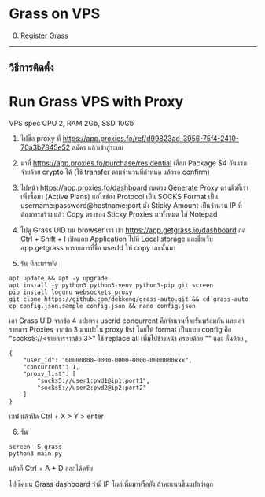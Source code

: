 # Grass on VPS

0. [Register Grass](https://app.getgrass.io/register/?referralCode=UNgwK9yHCn4BS3c)

-------------------
วิธีการติดตั้ง
-------------------

# Run Grass VPS with Proxy

VPS spec CPU 2, RAM 2Gb, SSD 10Gb

1. ไปซื้อ proxy ที่ https://app.proxies.fo/ref/d99823ad-3956-75f4-2410-70a3b7845e52
สมัคร แล้วเข้าสู่ระบบ

2. มาที่ https://app.proxies.fo/purchase/residential
เลือก Package $4 อันแรก
จ่ายด้วย crypto ได้ (ใช้ transfer ตามจำนวนที่กำหนด แล้วรอ confirm)

3. ไปหน้า https://app.proxies.fo/dashboard
กดตรง Generate Proxy ตรงตัวที่เราเพิ่งซื้อมา (Active Plans)
แก้ไขช่อง Protocol เป็น SOCKS
Format เป็น username:password@hostname:port
ตั้ง Sticky Amount เป็นจำนวน IP ที่ต้องการสร้าง
แล้ว Copy ตรงช่อง Sticky Proxies มาทั้งหมด ใส่ Notepad

4. ไปดู Grass UID บน browser เรา
เข้า https://app.getgrass.io/dashboard
กด Ctrl + Shift + I
เปิดแถบ Application ไปที่ Local storage และชื่อเว็บ app.getgrass
หารายการที่ชื่อ userId ให้ copy เลขนั้นมา

5. รัน ทีละบรรทัด
```
apt update && apt -y upgrade
apt install -y python3 python3-venv python3-pip git screen
pip install loguru websockets_proxy
git clone https://github.com/dekkeng/grass-auto.git && cd grass-auto
cp config.json.sample config.json && nano config.json
```
เอา Grass UID จากข้อ 4 แปะตรง userid
concurrent คือจำนวนที่จะรันพร้อมกัน
และเอารายการ Proxies จากข้อ 3 มาแปะใน proxy list
โดยให้ format เป็นแบบ config คือ
"socks5://<รายการจากข้อ 3>" ใช้ replace all เพิ่มไปข้างหน้า ครอบด้วย "" และ คั่นด้วย ,
```
{
    "user_id": "00000000-0000-0000-0000-0000000xxx",
    "concurrent": 1,
    "proxy_list": [
        "socks5://user1:pwd1@ip1:port1",
        "socks5://user2:pwd2@ip2:port2"
    ]
}
```
เซฟ แล้วปิด Ctrl + X > Y > enter

6. รัน
```
screen -S grass
python3 main.py
```

แล้วก็ Ctrl + A + D ออกได้ครับ

ไปเช็คบน Grass dashboard ว่ามี IP โผล่เพิ่มมาหรือยัง ถ้าคะแนนขึ้นแปลว่าถูก
